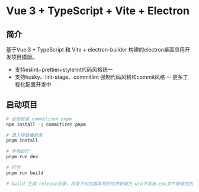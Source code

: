 # Vue 3 + TypeScript + Vite + Electron

## 简介

基于Vue 3 + TypeScript 和 Vite + electron-builder 构建的electron桌面应用开发项目模版。

- 支持eslint+prettier+stylelint代码风格统一
- 支持husky、lint-stage、commitlint 强制代码风格和commit风格
··· 更多工程化配置开发中

## 启动项目

``` bash
# 全局安装 commitizen pnpm
npm install -g commitizen pnpm

# 进入项目根目录
pnpm install

# 本地运行
pnpm run dev

# 打包
pnpm run build

# build 生成 release目录，目录下对应版本号的应用安装包 win下双击.exe文件安装应用
```
